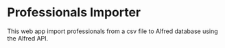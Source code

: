 # Professionals Importer

This web app import professionals from a csv file to Alfred database using the Alfred API.